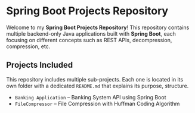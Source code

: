 # Spring Boot Projects Repository

Welcome to my **Spring Boot Projects Repository**! This repository contains multiple backend-only Java applications built with **Spring Boot**, each focusing on different concepts such as REST APIs, decompression, compression, etc.

## Projects Included

This repository includes multiple sub-projects. Each one is located in its own folder with a dedicated `README.md` that explains its purpose, structure.

- `Banking Application` –  Banking System API using Spring Boot
- `FileCompressor` –  File Compression with Huffman Coding Algorithm





